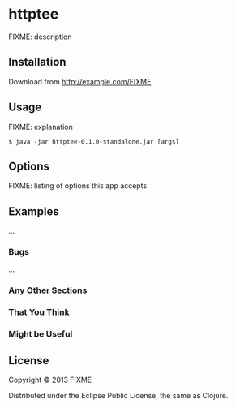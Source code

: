 # httptee

FIXME: description

## Installation

Download from http://example.com/FIXME.

## Usage

FIXME: explanation

    $ java -jar httptee-0.1.0-standalone.jar [args]

## Options

FIXME: listing of options this app accepts.

## Examples

...

### Bugs

...

### Any Other Sections
### That You Think
### Might be Useful

## License

Copyright © 2013 FIXME

Distributed under the Eclipse Public License, the same as Clojure.

